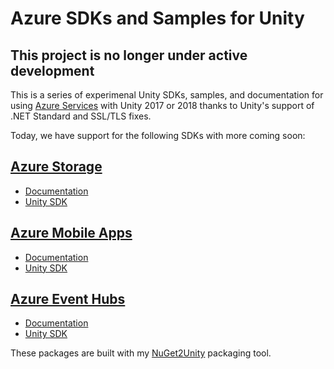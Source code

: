 # Azure SDKs and Samples for Unity

## This project is no longer under active development

This is a series of experimenal Unity SDKs, samples, and documentation for using [Azure Services](https://aka.ms/azfreegamedev) with Unity 2017 or 2018 thanks to Unity's support of .NET Standard and SSL/TLS fixes.

Today, we have support for the following SDKs with more coming soon:

## [Azure Storage](https://aka.ms/azstoragedocsgamedev)

* [Documentation](https://aka.ms/azstoragegamedev)
* [Unity SDK](https://aka.ms/azstorage-unitysdk)

## [Azure Mobile Apps](https://aka.ms/azmobileappsdocsgamedev)

* [Documentation](https://aka.ms/azmobileappsgamedev)
* [Unity SDK](https://aka.ms/azmobile-unitysdk)

## [Azure Event Hubs](https://aka.ms/azeventhubsdocsgamedev)

* [Documentation](https://aka.ms/azeventhubsgamedev)
* [Unity SDK](https://aka.ms/azeventhubs-unitysdk)

These packages are built with my [NuGet2Unity](https://github.com/BrianPeek/NuGet2Unity) packaging tool.
